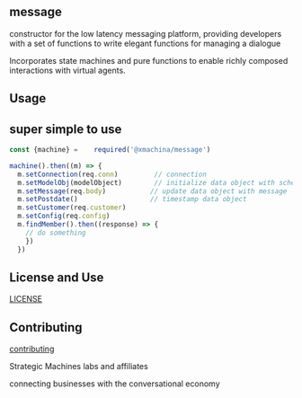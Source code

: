 
## message

constructor for the low latency messaging platform, providing developers with a set of functions to write elegant functions for managing a dialogue

Incorporates state machines and pure functions to enable richly composed interactions with virtual agents.

## Usage

super simple to use
---
```javascript
const {machine} =    required('@xmachina/message')

machine().then((m) => {
  m.setConnection(req.conn)         // connection
  m.setModelObj(modelObject)        // initialize data object with schema model
  m.setMessage(req.body)           // update data object with message
  m.setPostdate()                  // timestamp data object 
  m.setCustomer(req.customer)
  m.setConfig(req.config)
  m.findMember().then((response) => {
    // do something
    })
  })
```
## License and Use
 [LICENSE](./LICENSE.txt)

## Contributing
 [contributing](.github/CONTRIBUTING.md)

Strategic Machines labs and affiliates

connecting businesses with the conversational economy

